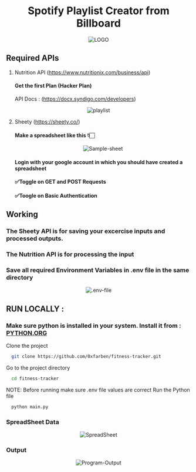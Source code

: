 <h1><center>Spotify Playlist Creator from Billboard</center></h1>
<div align="center">
  <a><img src="https://i.giphy.com/media/v1.Y2lkPTc5MGI3NjExZmY2MzMybzZ0NGZidmJmZzFlNjd5cjFrc2E2eWE5bm5qbHd0MzRjMSZlcD12MV9pbnRlcm5hbF9naWZfYnlfaWQmY3Q9cw/9XY47OBJKDdLKzpaUN/giphy.gif"alt="LOGO"></a>
</div>


## Required APIs
1. Nutrition API (https://www.nutritionix.com/business/api)
   #### Get the first Plan (Hacker Plan)
   API Docs : (https://docx.syndigo.com/developers)
  <div align="center">
    <a><img src="https://iili.io/d3QRkSs.png" alt="playlist"/></a>
  </div>
   
2. Sheety (https://sheety.co/)
   #### Make a spreadsheet like this 👇🏻
    <div align="center">
      <a><img src="https://iili.io/d3MqoSR.png" alt="Sample-sheet"/></a>
    </div>
  
   #### Login with your google account in which you should have created a spreadsheet
   #### ✅Toggle on GET and POST Requests
   #### ✅Toogle on Basic Authentication

## Working
### The Sheety API is for saving your excercise inputs and processed outputs.
### The Nutrition API is for processing the input
### Save all required Environment Variables in .env file in the same directory

<div align="center">
  <a><img src="https://iili.io/d3MAjTJ.png" alt=".env-file"/></a>
</div>


## RUN LOCALLY :

### Make sure python is installed in your system.  Install it from : <a href="https://python.org/" >PYTHON.ORG</a>

Clone the project

```bash
  git clone https://github.com/0xfarben/fitness-tracker.git
```

Go to the project directory

```bash
  cd fitness-tracker
```

NOTE: Before running make sure .env file values are correct
Run the Python file

```bash
  python main.py
```


### SpreadSheet Data
<div align="center">
  <a><img src="https://iili.io/d3GtdTQ.png"" alt="SpreadSheet"/></a>
</div>

### Output
<div align="center">
  <a><img src="https://iili.io/d3GLl8x.png"" alt="Program-Output"/></a>
</div>
